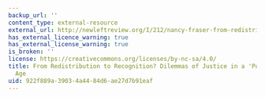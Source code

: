 ```yaml
---
backup_url: ''
content_type: external-resource
external_url: http://newleftreview.org/I/212/nancy-fraser-from-redistribution-to-recognition-dilemmas-of-justice-in-a-post-socialist-age
has_external_licence_warning: true
has_external_license_warning: true
is_broken: ''
license: https://creativecommons.org/licenses/by-nc-sa/4.0/
title: From Redistribution to Recognition? Dilemmas of Justice in a 'Post-Socialist'
  Age
uid: 922f889a-3903-4a44-84d6-ae27d7b91eaf
---
```

